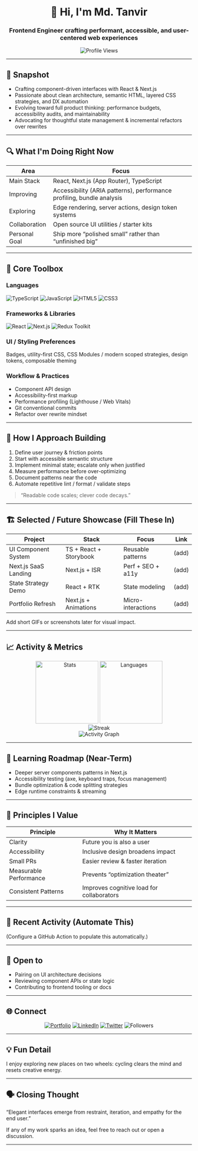 <!-- Profile Header -->
<div align="center">

<h1>👋 Hi, I'm <strong>Md. Tanvir</strong></h1>
<h3>Frontend Engineer crafting performant, accessible, and user-centered web experiences</h3>

<img src="https://komarev.com/ghpvc/?username=Tanvir1407&color=blueviolet&style=flat-square" alt="Profile Views"/>

</div>

---

## 🚦 Snapshot

- Crafting component-driven interfaces with React & Next.js
- Passionate about clean architecture, semantic HTML, layered CSS strategies, and DX automation
- Evolving toward full product thinking: performance budgets, accessibility audits, and maintainability
- Advocating for thoughtful state management & incremental refactors over rewrites

---

## 🔍 What I'm Doing Right Now

| Area | Focus |
|------|-------|
| Main Stack | React, Next.js (App Router), TypeScript |
| Improving | Accessibility (ARIA patterns), performance profiling, bundle analysis |
| Exploring | Edge rendering, server actions, design token systems |
| Collaboration | Open source UI utilities / starter kits |
| Personal Goal | Ship more “polished small” rather than “unfinished big” |

---

## 🧰 Core Toolbox

### Languages
![TypeScript](https://img.shields.io/badge/TypeScript-3178C6?logo=typescript&logoColor=white&style=for-the-badge)
![JavaScript](https://img.shields.io/badge/JavaScript-F7E018?logo=javascript&logoColor=111&style=for-the-badge)
![HTML5](https://img.shields.io/badge/HTML5-e34f26?logo=html5&logoColor=white&style=for-the-badge)
![CSS3](https://img.shields.io/badge/CSS3-1572B6?logo=css3&logoColor=white&style=for-the-badge)

### Frameworks & Libraries
![React](https://img.shields.io/badge/React-20232A?logo=react&logoColor=61dafb&style=for-the-badge)
![Next.js](https://img.shields.io/badge/Next.js-000?logo=next.js&logoColor=white&style=for-the-badge)
![Redux Toolkit](https://img.shields.io/badge/Redux_Toolkit-593D88?logo=redux&logoColor=white&style=for-the-badge)

### UI / Styling Preferences
Badges, utility-first CSS, CSS Modules / modern scoped strategies, design tokens, composable theming

### Workflow & Practices
- Component API design
- Accessibility-first markup
- Performance profiling (Lighthouse / Web Vitals)
- Git conventional commits
- Refactor over rewrite mindset

---

## 🧪 How I Approach Building

1. Define user journey & friction points  
2. Start with accessible semantic structure  
3. Implement minimal state; escalate only when justified  
4. Measure performance before over-optimizing  
5. Document patterns near the code  
6. Automate repetitive lint / format / validate steps  

> “Readable code scales; clever code decays.”

---

## 🏗️ Selected / Future Showcase (Fill These In)

| Project | Stack | Focus | Link |
|---------|-------|-------|------|
| UI Component System | TS + React + Storybook | Reusable patterns | (add) |
| Next.js SaaS Landing | Next.js + ISR | Perf + SEO + a11y | (add) |
| State Strategy Demo | React + RTK | State modeling | (add) |
| Portfolio Refresh | Next.js + Animations | Micro-interactions | (add) |

Add short GIFs or screenshots later for visual impact.

---

## 📈 Activity & Metrics

<div align="center">
  <img height="170" src="https://github-readme-stats.vercel.app/api?username=Tanvir1407&show_icons=true&theme=tokyonight&include_all_commits=true&count_private=true" alt="Stats"/>
  <img height="170" src="https://github-readme-stats.vercel.app/api/top-langs/?username=Tanvir1407&layout=compact&langs_count=8&theme=tokyonight" alt="Languages"/>
</div>

<div align="center">
  <img src="https://github-readme-streak-stats.herokuapp.com/?user=Tanvir1407&theme=tokyonight&hide_border=true" alt="Streak"/>
</div>

<div align="center">
  <img src="https://github-readme-activity-graph.vercel.app/graph?username=Tanvir1407&theme=tokyo-night&bg_color=1a1b27&color=70a5fd&line=bf91f3&point=38bdae&area=true&hide_border=true" alt="Activity Graph"/>
</div>

---

## 🎯 Learning Roadmap (Near-Term)

- Deeper server components patterns in Next.js
- Accessibility testing (axe, keyboard traps, focus management)
- Bundle optimization & code splitting strategies
- Edge runtime constraints & streaming

---

## 🧩 Principles I Value

| Principle | Why It Matters |
|-----------|----------------|
| Clarity | Future you is also a user |
| Accessibility | Inclusive design broadens impact |
| Small PRs | Easier review & faster iteration |
| Measurable Performance | Prevents “optimization theater” |
| Consistent Patterns | Improves cognitive load for collaborators |

---

## 🔄 Recent Activity (Automate This)

<!--START_SECTION:activity-->
(Configure a GitHub Action to populate this automatically.)
<!--END_SECTION:activity-->

---

## 🤝 Open to

- Pairing on UI architecture decisions  
- Reviewing component APIs or state logic  
- Contributing to frontend tooling or docs  

---

## 🌐 Connect

<div align="center">

[![Portfolio](https://img.shields.io/badge/Portfolio-Live-orange?style=for-the-badge&logo=vercel&logoColor=white)](https://tanvir-s-portfolio.netlify.app/)
[![LinkedIn](https://img.shields.io/badge/LinkedIn-Profile-0A66C2?style=for-the-badge&logo=linkedin&logoColor=white)](https://www.linkedin.com/in/md-tanvir-67834826a/)
[![Twitter](https://img.shields.io/badge/Twitter-@tanvir_1407-1DA1F2?style=for-the-badge&logo=twitter&logoColor=white)](https://twitter.com/tanvir_1407)
![Followers](https://img.shields.io/github/followers/Tanvir1407?style=social)

</div>

---

## 💡 Fun Detail

I enjoy exploring new places on two wheels: cycling clears the mind and resets creative energy.

---

## 🗣️ Closing Thought

“Elegant interfaces emerge from restraint, iteration, and empathy for the end user.”

If any of my work sparks an idea, feel free to reach out or open a discussion.

---
